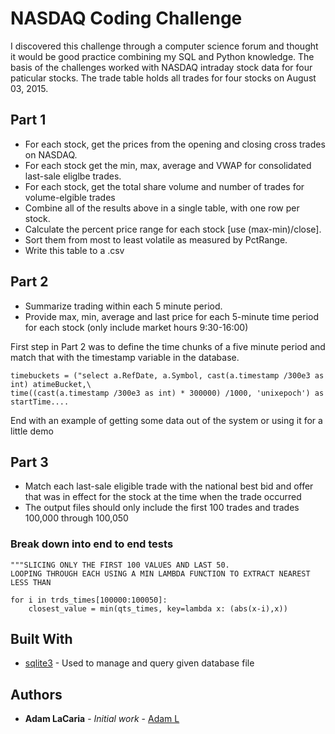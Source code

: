 # NASDAQ Coding Challenge 

I discovered this challenge through a computer science forum and thought it would be good practice combining my SQL and Python knowledge. The basis of the challenges worked with NASDAQ intraday stock data for four paticular stocks. The trade table holds all trades for four stocks on August 03, 2015. 

## Part 1

* For each stock, get the prices from the opening and closing cross trades on NASDAQ. 
* For each stock get the min, max, average and VWAP for consolidated last-sale eliglbe trades. 
* For each stock, get the total share volume and number of trades for volume-elgible trades
* Combine all of the results above in a single table, with one row per stock. 
*	Calculate the percent price range for each stock [use (max-min)/close].
*	Sort them from most to least volatile as measured by PctRange.
*	Write this table to a .csv 


## Part 2

* Summarize trading within each 5 minute period.
* Provide max, min, average and last price for each 5-minute time period for each stock (only include market hours 9:30-16:00) 


First step in Part 2 was to define the time chunks of a five minute period and match that with the timestamp variable in the database.

```
timebuckets = ("select a.RefDate, a.Symbol, cast(a.timestamp /300e3 as int) atimeBucket,\
time((cast(a.timestamp /300e3 as int) * 300000) /1000, 'unixepoch') as startTime.... 
```

End with an example of getting some data out of the system or using it for a little demo

## Part 3

* Match each last-sale eligible trade with the national best bid and offer that was in effect for the stock at the time when the trade occurred 
* The output files should only include the first 100 trades and trades 100,000 through 100,050

### Break down into end to end tests



```
"""SLICING ONLY THE FIRST 100 VALUES AND LAST 50.
LOOPING THROUGH EACH USING A MIN LAMBDA FUNCTION TO EXTRACT NEAREST LESS THAN

for i in trds_times[100000:100050]:
	closest_value = min(qts_times, key=lambda x: (abs(x-i),x))
```

## Built With

* [sqlite3](https://docs.python.org/3/library/sqlite3.html#module-sqlite3) - Used to manage and query given database file
 
## Authors

* **Adam LaCaria** - *Initial work* - [Adam L](https://github.com/afl5082)


